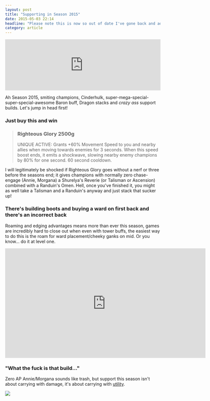 ```yaml
---
layout: post
title: "Supporting in Season 2015"
date: 2015-05-03 22:14
headline: "Please note this is now so out of date I've gone back and added this disclaimer to that effect"
category: article
---
```


<iframe width="100%" height="166" scrolling="no" frameborder="no" src="https://w.soundcloud.com/player/?url=https%3A//api.soundcloud.com/tracks/59824094&amp;color=ff5500&amp;auto_play=false&amp;hide_related=false&amp;show_comments=true&amp;show_user=true&amp;show_reposts=false"></iframe>

Ah Season 2015, smiting champions, Cinderhulk, super-mega-special-super-special-awesome Baron buff, Dragon stacks and *crazy ass* support builds. Let's jump in head first!

### Just buy this and win

> ### Righteous Glory 2500g
> UNIQUE ACTIVE: Grants +60% Movement Speed to you and nearby allies when moving towards enemies for 3 seconds. When this speed boost ends, it emits a shockwave, slowing nearby enemy champions by 80% for one second. 60 second cooldown.

I will legitimately be shocked if Righteous Glory goes without a nerf or three before the seasons end; it gives champions with normally zero chase-engage (Annie, Morgana) a Shurelya's Reverie (or Talisman or Ascension) combined with a Randuin's Omen. Hell, once you've finished it, you might as well take a Talisman and a Randuin's anyway and just stack that sucker up!

### There's building boots and buying a ward on first back and there's an incorrect back

Roaming and edging advantages means more than ever this season, games are incredibly hard to close out when even with tower buffs, the easiest way to do this is the roam for ward placement/cheeky ganks on mid. Or you know... do it at level one.

<iframe width="650" height="356" src="https://www.youtube.com/embed/jarSwNKBhfA" frameborder="0" allowfullscreen></iframe>

### "What the fuck is that build..."

Zero AP Annie/Morgana sounds like trash, but support this season isn't about carrying with damage, it's about carrying with [utility](http://matchhistory.euw.leagueoflegends.com/en/#match-details/EUW1/2092496922/36795625?tab=stats).

![](http://i.imgur.com/CNX5hZN.png)
